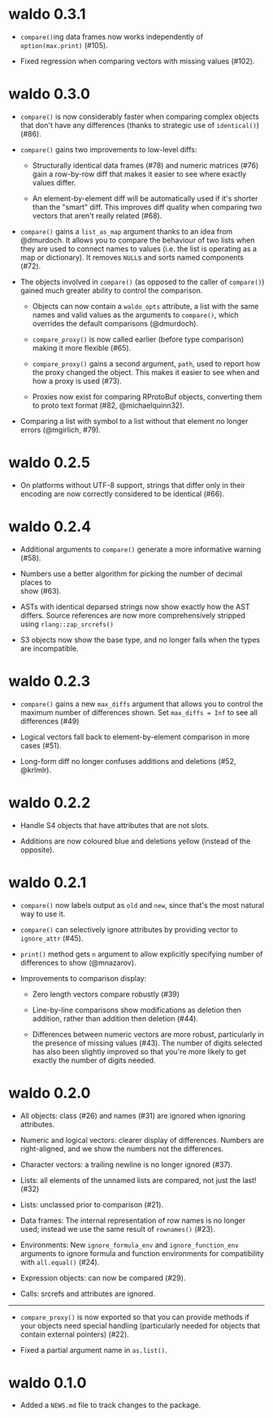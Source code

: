 # waldo 0.3.1

* `compare()`ing data frames now works independently of `option(max.print)` 
  (#105).

* Fixed regression when comparing vectors with missing values (#102).

# waldo 0.3.0

* `compare()` is now considerably faster when comparing complex objects that 
  don't have any differences (thanks to strategic use of `identical()`) (#86).

* `compare()` gains two improvements to low-level diffs:

    * Structurally identical data frames (#78) and numeric matrices (#76) gain 
      a row-by-row diff that makes it easier to see where exactly values differ.

    * An element-by-element diff will be automatically used if it's shorter than
      the "smart" diff. This improves diff quality when comparing two vectors
      that aren't really related (#68).

* `compare()` gains a `list_as_map` argument thanks to an idea from @dmurdoch.
  It allows you to compare the behaviour of two lists when they are used to 
  connect names to values (i.e. the list is operating as a map or dictionary). 
  It removes `NULL`s and sorts named components (#72).

* The objects involved in `compare()` (as opposed to the caller of `compare()`) 
  gained much greater ability to control the comparison.
  
    * Objects can now contain a `waldo_opts` attribute, a list with the same 
      names and valid values as the arguments to `compare()`, which overrides
      the default comparisons (@dmurdoch).
    
    * `compare_proxy()` is now called earlier (before type comparison) making
      it more flexible (#65).
      
    * `compare_proxy()` gains a second argument, `path`, used to report how the 
      proxy changed the object. This makes it easier to see when and how a proxy 
      is used (#73).

    * Proxies now exist for comparing RProtoBuf objects, converting them to
      proto text format (#82, @michaelquinn32).
    
* Comparing a list with symbol to a list without that element no longer errors
  (@mgirlich, #79).

# waldo 0.2.5

* On platforms without UTF-8 support, strings that differ only in their
  encoding are now correctly considered to be identical (#66). 

# waldo 0.2.4

* Additional arguments to `compare()` generate a more informative warning 
  (#58).

* Numbers use a better algorithm for picking the number of decimal places to  
  show (#63).

* ASTs with identical deparsed strings now show exactly how the AST differs.
  Source references are now more comprehensively stripped using
  `rlang::zap_srcrefs()`

* S3 objects now show the base type, and no longer fails when the types are
  incompatible.

# waldo 0.2.3

* `compare()` gains a new `max_diffs` argument that allows you to control
  the maximum number of differences shown. Set `max_diffs = Inf` to 
  see all differences (#49)

* Logical vectors fall back to element-by-element comparison in more cases 
  (#51).

* Long-form diff no longer confuses additions and deletions (#52, @krlmlr).

# waldo 0.2.2

* Handle S4 objects that have attributes that are not slots.

* Additions are now coloured blue and deletions yellow (instead of the 
  opposite).

# waldo 0.2.1

* `compare()` now labels output as `old` and `new`, since that's the most
  natural way to use it.

* `compare()` can selectively ignore attributes by providing vector to 
  `ignore_attr` (#45).

* `print()` method gets `n` argument to allow explicitly specifying number of 
  differences to show (@mnazarov).

* Improvements to comparison display:

    * Zero length vectors compare robustly (#39)

    * Line-by-line comparisons show modifications as deletion then addition, 
      rather than addition then deletion (#44).

    * Differences between numeric vectors are more robust, particularly in the
      presence of missing values (#43). The number of digits selected has also 
      been slightly improved so that you're more likely to get exactly the 
      number of digits needed.

# waldo 0.2.0

* All objects: class (#26) and names (#31) are ignored when ignoring attributes.

* Numeric and logical vectors: clearer display of differences. Numbers 
  are right-aligned, and we show the numbers not the differences.
  
* Character vectors: a trailing newline is no longer ignored (#37).

* Lists: all elements of the unnamed lists are compared, not just the last! (#32)

* Lists: unclassed prior to comparison (#21).

* Data frames: The internal representation of row names is no longer used; 
  instead we use the same result of `rownames()` (#23).

* Environments: New `ignore_formula_env` and `ignore_function_env` arguments to 
  ignore formula and function environments for compatibility with `all.equal()`
  (#24).

* Expression objects: can now be compared (#29).

* Calls: srcrefs and attributes are ignored.

---

* `compare_proxy()` is now exported so that you can provide methods if your
  objects need special handling (particularly needed for objects that contain
  external pointers) (#22).

* Fixed a partial argument name in `as.list()`.

# waldo 0.1.0

* Added a `NEWS.md` file to track changes to the package.

